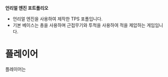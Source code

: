 **언리얼 엔진 포트폴리오**
- 언리얼 엔진을 사용하여 제작한 TPS 포폴입니다.
- 기본 베이스는 총을 사용하며 근접무기와 투척을 사용하여 적을 제압하는 게임임니다.

# 플레이어
플레이어는 

